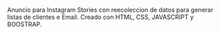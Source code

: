 Anuncio para Instagram Stories con reecoleccion de datos para generar listas de clientes e Email.
Creado con HTML, CSS, JAVASCRIPT y BOOSTRAP.
